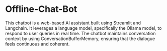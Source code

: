 # Offline-Chat-Bot
This chatbot is a web-based AI assistant built using Streamlit and Langchain. It leverages a language model, specifically the Ollama model, to respond to user queries in real time. The chatbot maintains conversation context by using ConversationBufferMemory, ensuring that the dialogue feels continuous and coherent.

